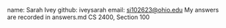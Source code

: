 name: Sarah Ivey
github: iveysarah
email: si102623@ohio.edu
My answers are recorded in answers.md
CS 2400, Section 100
